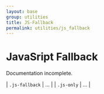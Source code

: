 ```yaml
---
layout: base
group: utilities
title: JS-Fallback
permalink: utilities/js_fallback
---
```


# JavaSript Fallback

<p class="hint hint--error">Documentation incomplete.</p>

| `.js-fallback` | … |
| `.js-only`     | … |

<!--
    <p class="intro">Use these utility-classes inside markup/templates to either display elements as _fallback if JavaScript is not available_ or to display certain elements  _only if JavaScript is enabled_.</p>

    ## .js-fallback

    Elements with this utility class are **hidden if JavaScript is active** and **visible if JavaScript is inactive**. Use this class for fallback elements and to make sure any operation works and any page makes sense without JavaScript.

    ### Example: .ratingInput

    A proper example would be the element [.ratingInput](/pages/components/ratingInput.html) which simply does not work if JavaScript is not available. Instead, a `<select>` is shown as fallback.

    ```html
    <form class="ratingInput ratingInput--rated-3" yoi-ratinginput="uid:1234; score:3;">
        <div class="js-fallback">
            <select class="select" name="exampleRating">
                <option value="5">5 | very good</option>
                <option value="4">4 | good</option>
                <option value="3">3 | fairly good</option>
                <option value="2">2 | still okay</option>
                <option value="1">1 | pretty bad</option>
            </select>
            <span class="btn m-l-2">
                <input type="submit" value="Submit" />
                <span>Submit</span>
            </span>
        </div>
    </form>
    <form>
        <select class="select" name="exampleRating">
            <option value="5">5 | very good</option>
            <option value="4">4 | good</option>
            <option value="3">3 | fairly good</option>
            <option value="2">2 | still okay</option>
            <option value="1">1 | pretty bad</option>
        </select>
        <span class="btn m-l-2">
            <input type="submit" value="Submit" />
            <span>Submit</span>
        </span>
    </form>
    ```

    ## .js-only

    Elements with this utility class are visible only if JavaScript is available. Use this class to **hide elements that only work or make sense if JavaScript is enabled and need no fallback** since they do not provide any **crucial feature**.

    ```html
    <div class="js-only" id="jsOnlyElement">
        <p class="fs-2 lh-3">Some element that only works with JavaScript enabled.</p>
    </div>
    ```

    <script>
        $(function () {
            var element = $("#jsOnlyElement");
            (function(){
                element
                    .fadeIn("slow")
                    .animate({ marginLeft: 200 }, 1000)
                    .animate({ marginLeft: 0 },   1000)
                    .fadeOut("slow", arguments.callee);
            }());
        });
    </script>
-->